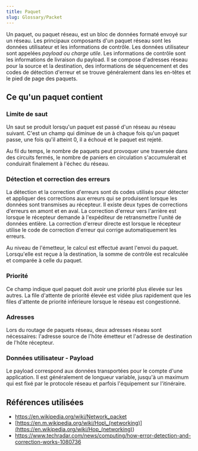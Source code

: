 ```yaml
---
title: Paquet
slug: Glossary/Packet
---
```


Un paquet, ou paquet réseau, est un bloc de données formaté envoyé sur un réseau. Les principaux composants d'un paquet réseau sont les données utilisateur et les informations de contrôle. Les données utilisateur sont appelées _payload ou charge utile_. Les informations de contrôle sont les informations de livraison du payload. Il se compose d'adresses réseau pour la source et la destination, des informations de séquencement et des codes de détection d'erreur et se trouve généralement dans les en-têtes et le pied de page des paquets.

## Ce qu'un paquet contient

### Limite de saut

Un saut se produit lorsqu'un paquet est passé d'un réseau au réseau suivant. C'est un champ qui diminue de un à chaque fois qu'un paquet passe, une fois qu'il atteint 0, il a échoué et le paquet est rejeté.

Au fil du temps, le nombre de paquets peut provoquer une traversée dans des circuits fermés, le nombre de paniers en circulation s'accumulerait et conduirait finalement à l'échec du réseau.

### Détection et correction des erreurs

La détection et la correction d'erreurs sont ds codes utilisés pour détecter et appliquer des corrections aux erreurs qui se produisent lorsque les données sont transmises au récepteur. Il existe deux types de corrections d'erreurs en amont et en aval. La correction d'erreur vers l'arrière est lorsque le récepteur demande à l'expéditeur de retransmettre l'unité de données entière. La correction d'erreur directe est lorsque le récepteur utilise le code de correction d'erreur qui corrige automatiquement les erreurs.

Au niveau de l'émetteur, le calcul est effectué avant l'envoi du paquet. Lorsqu'elle est reçue à la destination, la somme de contrôle est recalculée et comparée à celle du paquet.

### Priorité

Ce champ indique quel paquet doit avoir une priorité plus élevée sur les autres. La file d'attente de priorité élevée est vidée plus rapidement que les files d'attente de priorité inférieure lorsque le réseau est congestionné.

### Adresses

Lors du routage de paquets réseau, deux adresses réseau sont nécessaires: l'adresse source de l'hôte émetteur et l'adresse de destination de l'hôte récepteur.

### Données utilisateur - Payload

Le payload correspond aux données transportées pour le compte d'une application. Il est généralement de longueur variable, jusqu'à un maximum qui est fixé par le protocole réseau et parfois l'équipement sur l'itinéraire.

## Références utilisées

- <https://en.wikipedia.org/wiki/Network_packet>
- [https://en.m.wikipedia.org/wiki/Hop\_(networking)](<https://en.wikipedia.org/wiki/Hop_(networking)>)
- <https://www.techradar.com/news/computing/how-error-detection-and-correction-works-1080736>

